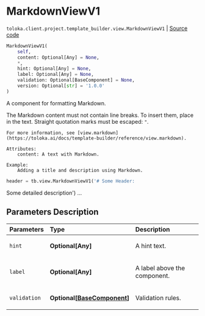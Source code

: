 # MarkdownViewV1
`toloka.client.project.template_builder.view.MarkdownViewV1` | [Source code](https://github.com/Toloka/toloka-kit/blob/v1.2.0/src/client/project/template_builder/view.py#L383)

```python
MarkdownViewV1(
    self,
    content: Optional[Any] = None,
    *,
    hint: Optional[Any] = None,
    label: Optional[Any] = None,
    validation: Optional[BaseComponent] = None,
    version: Optional[str] = '1.0.0'
)
```

A component for formatting Markdown.


The Markdown content must not contain line breaks. To insert them, place `
` in the text.
    Straight quotation marks must be escaped: `"`.

    For more information, see [view.markdown](https://toloka.ai/docs/template-builder/reference/view.markdown).

    Attributes:
        content: A text with Markdown.

    Example:
        Adding a title and description using Markdown.

```python
header = tb.view.MarkdownViewV1('# Some Header:
```
Some detailed description')
        ...

## Parameters Description

| Parameters | Type | Description |
| :----------| :----| :-----------|
`hint`|**Optional\[Any\]**|<p>A hint text.</p>
`label`|**Optional\[Any\]**|<p>A label above the component.</p>
`validation`|**Optional\[[BaseComponent](toloka.client.project.template_builder.base.BaseComponent.md)\]**|<p>Validation rules.</p>
